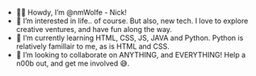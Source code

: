 - 👋🤠 Howdy, I’m @nmWolfe - Nick! 
- 👀 I’m interested in life.. of course. But also, new tech. I love to explore creative ventures, and have fun along the way. 
- 🌱 I’m currently learning HTML, CSS, JS, JAVA and Python. Python is relatively famillair to me, as is HTML and CSS. 
- 💞 I’m looking to collaborate on ANYTHING, and EVERYTHING! Help a n00b out, and get me involved 😅.

<!---
nmWolfe/nmWolfe is a ✨ special ✨ repository because its `README.md` (this file) appears on your GitHub profile.
You can click the Preview link to take a look at your changes.
--->
